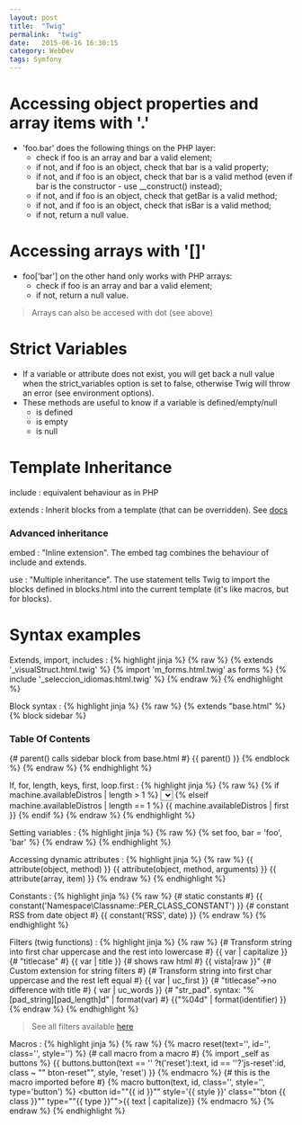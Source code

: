 ```yaml
---
layout: post
title:  "Twig"
permalink:  "twig"
date:   2015-06-16 16:30:15
category: WebDev
tags: Symfony
---
```

# Accessing object properties and  array items with '.'

* 'foo.bar' does the following things on the PHP layer:
    - check if foo is an array and bar a valid element;
    - if not, and if foo is an object, check that bar is a valid property;
    - if not, and if foo is an object, check that bar is a valid method (even if bar is the
        constructor - use __construct() instead);
    - if not, and if foo is an object, check that getBar is a valid method;
    - if not, and if foo is an object, check that isBar is a valid method;
    - if not, return a null value.


# Accessing arrays with '[]'
* foo['bar'] on the other hand only works with PHP arrays:
    - check if foo is an array and bar a valid element;
    - if not, return a null value.


> Arrays can also be accesed with dot (see above)

# Strict Variables
* If a variable or attribute does not exist, you will get back a null value when the strict_variables
option is set to false, otherwise Twig will throw an error (see environment options).
* These methods are useful to know if a variable is defined/empty/null
    - is defined
    - is empty
    - is null

# Template Inheritance

include
: equivalent behaviour as in PHP

extends
: Inherit blocks from a template (that can be overridden). See [docs](http://twig.sensiolabs.org/doc/tags/extends.html)

### Advanced inheritance
embed
: "Inline extension". The embed tag combines the behaviour of include and extends.

use
: "Multiple inheritance". The use statement tells Twig to import the blocks defined in blocks.html into the current
template (it's like macros, but for blocks).


# Syntax examples

Extends, import, includes
: {% highlight jinja %}
{% raw %}
    {% extends '_visualStruct.html.twig' %}
    {% import 'm_forms.html.twig' as forms %}
    {% include '_seleccion_idiomas.html.twig' %}
{% endraw %}
{% endhighlight %}

Block syntax
: {% highlight jinja %}
{% raw %}
    {% extends "base.html" %}
    {% block sidebar %}
        <h3>Table Of Contents</h3>
        {# parent() calls sidebar block from base.html #}
        {{ parent() }}
    {% endblock %}
{% endraw %}
{% endhighlight %}


If, for, length, keys, first, loop.first
: {% highlight jinja %}
{% raw %}
    {%  if machine.availableDistros | length > 1 %}
        <select name="js-distros-{{ idMachine }}" id='js-distros-{{ idMachine }}'>
        {% for key, distro in machine.availableDistros %}
            <option value="{{ key }}" {{ loop.first?'checked=""checked""' }}> {{ distro }}</option>
        {% endfor %}
        </select>
    {% elseif machine.availableDistros | length == 1 %}
        {{ machine.availableDistros | first }}
        <input type="hidden" id='js-distros-{{ idMachine }}' value='{{ machine.availableDistros | keys | first }}'>
    {% endif %}
{% endraw %}
{% endhighlight %}

Setting variables
: {% highlight jinja %}
{% raw %}
    {% set foo, bar = 'foo', 'bar' %}
{% endraw %}
{% endhighlight %}

Accessing dynamic attributes
: {% highlight jinja %}
{% raw %}
    {{ attribute(object, method) }}
    {{ attribute(object, method, arguments) }}
    {{ attribute(array, item) }}
{% endraw %}
{% endhighlight %}

Constants
: {% highlight jinja %}
{% raw %}
    {# static constants #}
    {{ constant('Namespace\\Classname::PER_CLASS_CONSTANT') }}
    {# constant RSS from date object #}
    {{ constant('RSS', date) }}
{% endraw %}
{% endhighlight %}

Filters (twig functions)
: {% highlight jinja %}
{% raw %}
    {# Transform string into first char uppercase and the rest into lowercase #}
    {{ var | capitalize }}
    {# "titlecase" #}
    {{ var | title }}
    {# shows raw html #}
    {{ vista|raw }}"
    {# Custom extension for string filters #}
    {# Transform string into first char uppercase and the rest left equal #}
    {{ var | uc_first }}
    {# "titlecase"->no difference with title #}
    { var | uc_words }}
    {# "str_pad". syntax: "%[pad_string][pad_length]d" | format(var) #}
    {{"%04d" | format(identifier) }}
{% endraw %}
{% endhighlight %}
> See all filters available [here](http://twig.sensiolabs.org/doc/filters/index.html)

Macros
: {% highlight jinja %}
{% raw %}
    {% macro reset(text='', id='', class='', style='') %}
    {# call macro from a macro #}
    {% import _self as buttons %}
    {{ buttons.button(text == '' ?t('reset'):text, id == ''?'js-reset':id, class ~ "" bton-reset"",  style, 'reset') }}
    {% endmacro %}
    {# this is the macro imported before #}
    {% macro button(text, id, class='', style='', type='button') %}
    <button id=""{{ id }}"" style='{{ style }}' class=""bton {{ class }}"" type=""{{ type }}"">{{ text | capitalize}}</button>
    {% endmacro %}
{% endraw %}
{% endhighlight %}
